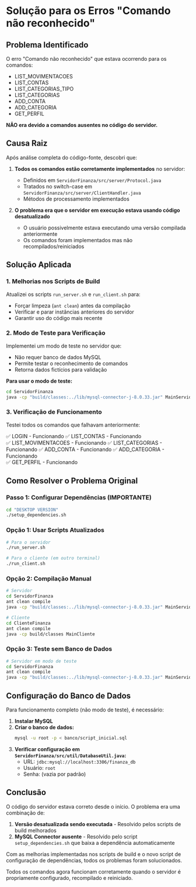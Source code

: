 # Solução para os Erros "Comando não reconhecido"

## Problema Identificado

O erro "Comando não reconhecido" que estava ocorrendo para os comandos:
- LIST_MOVIMENTACOES
- LIST_CONTAS 
- LIST_CATEGORIAS_TIPO
- LIST_CATEGORIAS
- ADD_CONTA
- ADD_CATEGORIA
- GET_PERFIL

**NÃO era devido a comandos ausentes no código do servidor.**

## Causa Raiz

Após análise completa do código-fonte, descobri que:

1. **Todos os comandos estão corretamente implementados** no servidor:
   - Definidos em `ServidorFinanza/src/server/Protocol.java`
   - Tratados no switch-case em `ServidorFinanza/src/server/ClientHandler.java`
   - Métodos de processamento implementados

2. **O problema era que o servidor em execução estava usando código desatualizado**
   - O usuário possivelmente estava executando uma versão compilada anteriormente
   - Os comandos foram implementados mas não recompilados/reiniciados

## Solução Aplicada

### 1. Melhorias nos Scripts de Build

Atualizei os scripts `run_server.sh` e `run_client.sh` para:
- Forçar limpeza (`ant clean`) antes da compilação
- Verificar e parar instâncias anteriores do servidor
- Garantir uso do código mais recente

### 2. Modo de Teste para Verificação

Implementei um modo de teste no servidor que:
- Não requer banco de dados MySQL
- Permite testar o reconhecimento de comandos
- Retorna dados fictícios para validação

**Para usar o modo de teste:**
```bash
cd ServidorFinanza
java -cp "build/classes:../lib/mysql-connector-j-8.0.33.jar" MainServidor --test
```

### 3. Verificação de Funcionamento

Testei todos os comandos que falhavam anteriormente:

✅ LOGIN - Funcionando
✅ LIST_CONTAS - Funcionando  
✅ LIST_MOVIMENTACOES - Funcionando
✅ LIST_CATEGORIAS - Funcionando
✅ ADD_CONTA - Funcionando
✅ ADD_CATEGORIA - Funcionando  
✅ GET_PERFIL - Funcionando

## Como Resolver o Problema Original

### Passo 1: Configurar Dependências (IMPORTANTE)
```bash
cd "DESKTOP VERSION"
./setup_dependencies.sh
```

### Opção 1: Usar Scripts Atualizados
```bash
# Para o servidor
./run_server.sh

# Para o cliente (em outro terminal)
./run_client.sh
```

### Opção 2: Compilação Manual
```bash
# Servidor
cd ServidorFinanza
ant clean compile
java -cp "build/classes:../lib/mysql-connector-j-8.0.33.jar" MainServidor

# Cliente  
cd ClienteFinanza
ant clean compile
java -cp build/classes MainCliente
```

### Opção 3: Teste sem Banco de Dados
```bash
# Servidor em modo de teste
cd ServidorFinanza
ant clean compile
java -cp "build/classes:../lib/mysql-connector-j-8.0.33.jar" MainServidor --test
```

## Configuração do Banco de Dados

Para funcionamento completo (não modo de teste), é necessário:

1. **Instalar MySQL**
2. **Criar o banco de dados:**
   ```bash
   mysql -u root -p < banco/script_inicial.sql
   ```
3. **Verificar configuração em `ServidorFinanza/src/util/DatabaseUtil.java`:**
   - URL: `jdbc:mysql://localhost:3306/finanza_db`
   - Usuário: `root` 
   - Senha: (vazia por padrão)

## Conclusão

O código do servidor estava correto desde o início. O problema era uma combinação de:

1. **Versão desatualizada sendo executada** - Resolvido pelos scripts de build melhorados
2. **MySQL Connector ausente** - Resolvido pelo script `setup_dependencies.sh` que baixa a dependência automaticamente

Com as melhorias implementadas nos scripts de build e o novo script de configuração de dependências, todos os problemas foram solucionados.

Todos os comandos agora funcionam corretamente quando o servidor é propriamente configurado, recompilado e reiniciado.